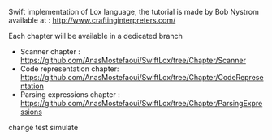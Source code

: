 Swift implementation of Lox language, the tutorial is made by Bob Nystrom available at : http://www.craftinginterpreters.com/

Each chapter will be available in a dedicated branch

* Scanner chapter : https://github.com/AnasMostefaoui/SwiftLox/tree/Chapter/Scanner
* Code representation chapter: https://github.com/AnasMostefaoui/SwiftLox/tree/Chapter/CodeRepresentation
* Parsing expressions chapter : https://github.com/AnasMostefaoui/SwiftLox/tree/Chapter/ParsingExpressions

change test
simulate
